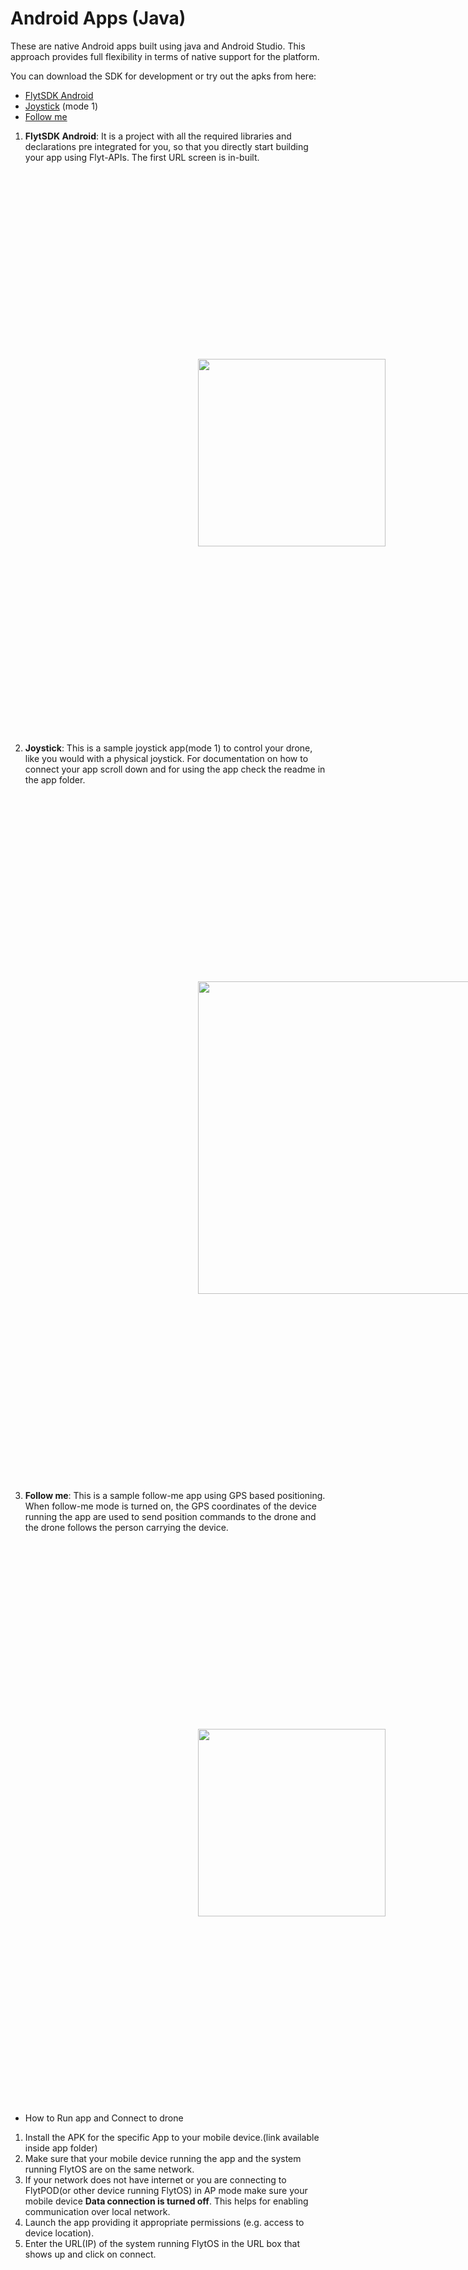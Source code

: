 # Android Apps (Java)

These are native Android apps built using java and Android Studio. This approach provides full flexibility in terms of native support for the platform. 

You can download the SDK for development or try out the apks from here:
* [FlytSDK Android](https://downloads.flytbase.com/flytos/downloads/sdk/Flyt-Android-SDK.zip)
* [Joystick](https://downloads.flytbase.com/flytos/downloads/apk/Flyt-Joystick-mode-1.apk) (mode 1)
* [Follow me](https://downloads.flytbase.com/flytos/downloads/apk/Flyt-Follow-me.apk)


1. **FlytSDK Android**: It is a project with all the required libraries and declarations pre integrated for you, so that you directly start building your app using Flyt-APIs. The first URL screen is in-built.
<img  style='margin:300px;' src="https://cloud.githubusercontent.com/assets/6880872/24395018/be069160-13bb-11e7-972b-87a18146902d.png" width="300" >

2. **Joystick**: This is a sample joystick app(mode 1) to control your drone, like you would with a physical joystick. For documentation on how to connect your app scroll down and for using the app check the readme in the app folder.
<img  style='margin:300px;' src="https://cloud.githubusercontent.com/assets/6880872/24395143/431aab0c-13bc-11e7-8e56-0832494a2e02.png" width="500" >

3. **Follow me**: This is a sample follow-me app using GPS based positioning. When follow-me mode is turned on, the GPS coordinates of the device running the app are used to send position commands to the drone and the drone follows the person carrying the device. 
<img  style='margin:300px;' src="https://cloud.githubusercontent.com/assets/6880872/24395170/5cbc3472-13bc-11e7-80ac-27bd6cd7be61.png" width="300" >

* How to Run app and Connect to drone

1. Install the APK for the specific App to your mobile device.(link available inside app folder)
2. Make sure that your mobile device running the app and the system running FlytOS are on the same network.
3. If your network does not have internet or you are connecting to FlytPOD(or other device running FlytOS) in AP mode make sure your mobile device **Data connection is turned off**. This helps for enabling communication over local network.
3. Launch the app providing it appropriate permissions (e.g. access to device location).
4. Enter the URL(IP) of the system running FlytOS in the URL box that shows up and click on connect.

<img  style='margin:300px;' src="https://cloud.githubusercontent.com/assets/6880872/24395190/6bce5a62-13bc-11e7-8d3c-e55ca3e249b7.png" width="500" >

5. The page redirects to your App.
<img  style='margin:300px;' src="https://cloud.githubusercontent.com/assets/6880872/24395143/431aab0c-13bc-11e7-8e56-0832494a2e02.png" width="500" >
